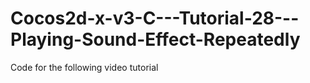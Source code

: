 Cocos2d-x-v3-C---Tutorial-28---Playing-Sound-Effect-Repeatedly
==============================================================

Code for the following video tutorial 
